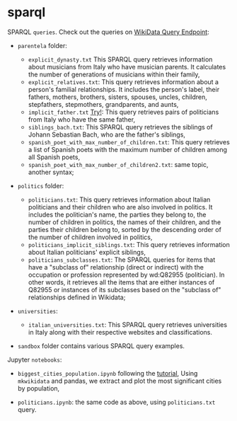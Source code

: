 # sparql

SPARQL `queries`.
Check out the queries on [WikiData Query Endpoint](https://query.wikidata.org/):

- `parentela` folder:

  - `explicit_dynasty.txt` This SPARQL query retrieves information about musicians from Italy who have musician parents. It calculates the number of generations of musicians within their family,
  - `explicit_relatives.txt`: This query retrieves information about a person's familial relationships. It includes the person's label, their fathers, mothers, brothers, sisters, spouses, uncles, children, stepfathers, stepmothers, grandparents, and aunts,
  - `implicit_father.txt` [Try!](https://w.wiki/6rwh): This query retrieves pairs of politicians from Italy who have the same father,
  - `siblings_bach.txt`: This SPARQL query retrieves the siblings of Johann Sebastian Bach, who are the father's siblings,
  - `spanish_poet_with_max_number_of_children.txt`: This query retrieves a list of Spanish poets with the maximum number of children among all Spanish poets,
  - `spanish_poet_with_max_number_of_children2.txt`: same topic, another syntax;

- `politics` folder:

  - `politicians.txt`: This query retrieves information about Italian politicians and their children who are also involved in politics. It includes the politician's name, the parties they belong to, the number of children in politics, the names of their children, and the parties their children belong to, sorted by the descending order of the number of children involved in politics,
  - `politicians_implicit_siblings.txt`: This query retrieves information about Italian politicians' explicit siblings,
  - `politicians_subclasses.txt`: The SPARQL queries for items that have a "subclass of" relationship (direct or indirect) with the occupation or profession represented by wd:Q82955 (politician). In other words, it retrieves all the items that are either instances of Q82955 or instances of its subclasses based on the "subclass of" relationships defined in Wikidata;

- `universities`:

  - `italian_universities.txt`: This SPARQL query retrieves universities in Italy along with their respective websites and classifications.

- `sandbox` folder contains various SPARQL query examples.

Jupyter `notebooks`:

- `biggest_cities_population.ipynb` following the [tutorial](https://max-coding.medium.com/extract-structured-data-from-wikidata-using-python-and-sparql-query-987c3bff97be), Using `mkwikidata` and pandas, we extract and plot the most significant cities by population,

- `politicians.ipynb`: the same code as above, using `politicians.txt` query.
